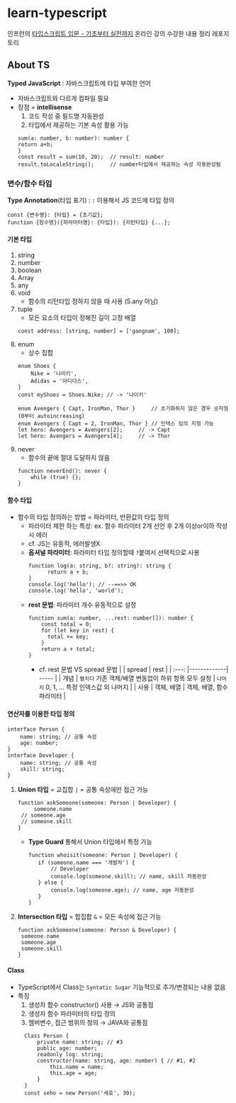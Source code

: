 # learn-typescript

인프런의 [타입스크립트 입문 - 기초부터 실전까지](https://www.inflearn.com/course/%ED%83%80%EC%9E%85%EC%8A%A4%ED%81%AC%EB%A6%BD%ED%8A%B8-%EC%9E%85%EB%AC%B8?inst=f1ae9299&utm_source=blog&utm_medium=githubio&utm_campaign=captianpangyo&utm_term=banner) 온라인 강의 수강한 내용 정리 레포지토리

## About TS
**Typed JavaScript** : 자바스크립트에 타입 부여한 언어
- 자바스크립트와 다르게 컴파일 필요
- 장점 = **intellisense**
  1. 코드 작성 중 필드명 자동완성
  2. 타입에서 제공하는 기본 속성 활용 가능
    ```
  sum(a: number, b: number): number {
    return a+b;
  }
  const result = sum(10, 20);  // result: number
  result.toLocaleString();     // number타입에서 제공하는 속성 자동완성됨
    ```
### 변수/함수 타입
**Type Annotation**(타입 표기) : `:` 이용해서 JS 코드에 타입 정의
```
const {변수명}: {타입} = {초기값};
function {함수명}({파라미터명}: {타입}): {리턴타입} {...};
```

#### 기본 타입
1. string
2. number
3. boolean
4. Array
5. any
6. void
   - 함수의 리턴타입 정하지 않을 때 사용 (5.any 아님)
7. tuple
   - 모든 요소의 타입이 정해진 길이 고정 배열
    ```
    const address: [string, number] = ['gangnam', 100];
    ```
8. enum
   - 상수 집합
	```
 	enum Shoes {
		Nike = '나이키',
		Adidas = '아디다스',
	}
	const myShoes = Shoes.Nike; // -> '나이키'
 	```
    ```
	enum Avengers { Capt, IronMan, Thor }	  // 초기화하지 않은 경우 숫자형 (0부터 autoincreasing)
    enum Avengers { Capt = 2, IronMan, Thor } // 인덱스 임의 지정 가능
    let hero: Avengers = Avengers[2];	  // -> Capt
    let hero: Avengers = Avengers[4];	  // -> Thor
    ```
9. never
    - 함수의 끝에 절대 도달하지 않음
    ```
    function neverEnd(): never {
    	while (true) {};
    }
    ```
#### 함수 타입
- 함수의 타입 정의하는 방법 = 파라미터, 반환값의 타입 정의
    - 파라미터 제한 하는 특성: ex. 함수 파라미터 2개 선언 후 2개 이상or이하 작성시 에러
    - cf. JS는 유동적, 에러발생X
    - **옵셔널 파라미터**: 파라미터 타입 정의할때 `?`붙여서 선택적으로 사용
      ```
      function log(a: string, b?: string): string {
	        return a + b;
      }
      console.log('hello'); // --==>> OK
      console.log('hello', 'world');
      ```
    - **rest 문법**: 파라미터 개수 유동적으로 설정
      ```
      function sum(a: number, ...rest: number[]): number {
          const total = 0;
          for (let key in rest) {
      	    total += key;
          }
          return a + total;
      }
      ```
      - cf. rest 문법 VS spread 문법
        |       | spread      | rest  |
        | :---: |-------------| ----- |
        | 개념   | `펼치다` 기존 객체/배열 변동없이 하위 항목 모두 설정 | `나머지` 0, 1, ... 특정 인덱스값 외 나머지 |
        | 사용   | 객체, 배열    | 객체, 배열, 함수 파라미터 |

#### 연산자를 이용한 타입 정의
```
interface Person {
	name: string; // 공통 속성
	age: number;
}
interface Developer {
	name: string; // 공통 속성
	skill: string;
}
```
1. **Union 타입** = 교집합 `|` = 공통 속성에만 접근 가능
   ```
   function askSomeone(someone: Person | Developer) {
		someone.name
   	// someone.age
   	// someone.skill
   } 
   ```
   - **Type Guard** 통해서 Union 타입에서 특정 가능
     ```
     function whoisit(someone: Person | Developer) {
     	if (someone.name === '개발자') {
     		// Developer
     		console.log(someone.skill); // name, skill 자동완성
     	} else {
     		console.log(someone.age); // name, age 자동완성
     	}
     }
     ```
2. **Intersection 타입** = 합집합 `&` = 모든 속성에 접근 가능
   ```
   function askSomeone(someone: Person & Developer) {
   	someone.name
   	someone.age
   	someone.skill
   } 
   ```
#### Class
- TypeScript에서 Class는 `Syntatic Sugar` 기능적으로 추가/변경되는 내용 없음
- 특징
  1. 생성자 함수 constructor() 사용 → JS와 공통점
  2. 생성자 함수 파라미터의 타입 정의
  3. 멤버변수, 접근 범위의 정의 → JAVA와 공통점
  ```
  	Class Person {
		private name: string; // #3
  		public age: number;
  		readonly log: string;
  		constructor(name: string, age: number) { // #1, #2
  			this.name = name;
  			this.age = age;
  		}
  	}
  	const seho = new Person('세호', 30);
  ```


